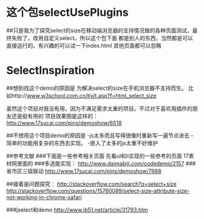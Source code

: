 # 这个包selectUsePlugins
##只是我为了探究select的size在移动端浏览器的支持情况做的各种页面测试，最终失败了，改用自定义select。所以这个包下面
都是别人的东西，当然都是可以直接运行的。有兴趣的可以试一下index.html
其他页面都可以忽略
# SelectInspiration
##想到找这个demo的原因是
为解决select的size在手机浏览器不支持而生。
比如http://www.w3school.com.cn/tiy/t.asp?f=html_select_size

虽然这个项目对我没有用，因为不满足需求太重的项目。不过对于喜欢用插件的朋友还是挺有用的
项目效果图是这样的：http://www.17sucai.com/pins/demoshow/6518

##不想用这个项目demo的原因是
-js太多而且写得很像时重新写一遍节点进去
-简单的功能用复杂的东西去实现。
-嵌入了太多的js太重不好维护

##参考文献
###下面是一些参考相关页面
先看ul和li实现的一些参考的页面
17素材网里面的
###多选能实现：
http://www.daimabiji.com/codedemo/2157
###省市区三级联动
http://www.17sucai.com/pins/demoshow/7688


##接着是问题探究：
http://stackoverflow.com/search?q=select+size
http://stackoverflow.com/questions/15760089/select-size-attribute-size-not-working-in-chrome-safari


###jselect和demo
http://www.jb51.net/article/31793.htm


